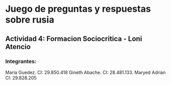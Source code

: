 # Juego de preguntas y respuestas sobre rusia

## Actividad 4:  Formacion Sociocritica - Loni Atencio

### Integrantes: 
Maria Guedez.   CI: 29.850.418
Gineth Abache.  CI: 28.481.133.
Maryed Adrian   CI: 29.828.205
